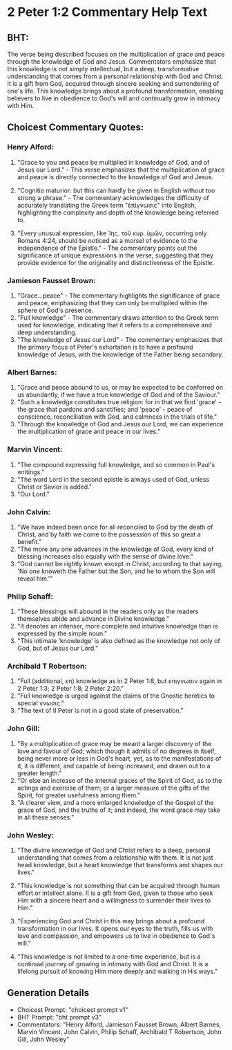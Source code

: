 # 2 Peter 1:2 Commentary Help Text

## BHT:
The verse being described focuses on the multiplication of grace and peace through the knowledge of God and Jesus. Commentators emphasize that this knowledge is not simply intellectual, but a deep, transformative understanding that comes from a personal relationship with God and Christ. It is a gift from God, acquired through sincere seeking and surrendering of one's life. This knowledge brings about a profound transformation, enabling believers to live in obedience to God's will and continually grow in intimacy with Him.

## Choicest Commentary Quotes:
### Henry Alford:
1. "Grace to you and peace be multiplied in knowledge of God, and of Jesus our Lord." - This verse emphasizes that the multiplication of grace and peace is directly connected to the knowledge of God and Jesus. 

2. "Cognitio maturior: but this can hardly be given in English without too strong a phrase." - The commentary acknowledges the difficulty of accurately translating the Greek term "ἐπίγνωσις" into English, highlighting the complexity and depth of the knowledge being referred to.

3. "Every unusual expression, like Ἰης. τοῦ κυρ. ὑμῶν, occurring only Romans 4:24, should be noticed as a morsel of evidence to the independence of the Epistle." - The commentary points out the significance of unique expressions in the verse, suggesting that they provide evidence for the originality and distinctiveness of the Epistle.

### Jamieson Fausset Brown:
1. "Grace...peace" - The commentary highlights the significance of grace and peace, emphasizing that they can only be multiplied within the sphere of God's presence.
2. "Full knowledge" - The commentary draws attention to the Greek term used for knowledge, indicating that it refers to a comprehensive and deep understanding.
3. "The knowledge of Jesus our Lord" - The commentary emphasizes that the primary focus of Peter's exhortation is to have a profound knowledge of Jesus, with the knowledge of the Father being secondary.

### Albert Barnes:
1. "Grace and peace abound to us, or may be expected to be conferred on us abundantly, if we have a true knowledge of God and of the Saviour."
2. "Such a knowledge constitutes true religion: for in that we find 'grace' - the grace that pardons and sanctifies; and 'peace' - peace of conscience, reconciliation with God, and calmness in the trials of life."
3. "Through the knowledge of God and Jesus our Lord, we can experience the multiplication of grace and peace in our lives."

### Marvin Vincent:
1. "The compound expressing full knowledge, and so common in Paul's writings."
2. "The word Lord in the second epistle is always used of God, unless Christ or Savior is added."
3. "Our Lord."

### John Calvin:
1. "We have indeed been once for all reconciled to God by the death of Christ, and by faith we come to the possession of this so great a benefit."
2. "The more any one advances in the knowledge of God, every kind of blessing increases also equally with the sense of divine love."
3. "God cannot be rightly known except in Christ, according to that saying, 'No one knoweth the Father but the Son, and he to whom the Son will reveal him.'"

### Philip Schaff:
1. "These blessings will abound in the readers only as the readers themselves abide and advance in Divine knowledge." 
2. "It denotes an intenser, more complete and intuitive knowledge than is expressed by the simple noun." 
3. "This intimate ‘knowledge’ is also defined as the knowledge not only of God, but of Jesus our Lord."

### Archibald T Robertson:
1. "Full (additional, επ) knowledge as in 2 Peter 1:8, but επιγνωσιν again in 2 Peter 1:3; 2 Peter 1:8; 2 Peter 2:20."
2. "Full knowledge is urged against the claims of the Gnostic heretics to special γνωσις."
3. "The text of II Peter is not in a good state of preservation."

### John Gill:
1. "By a multiplication of grace may be meant a larger discovery of the love and favour of God; which though it admits of no degrees in itself, being never more or less in God's heart, yet, as to the manifestations of it, it is different, and capable of being increased, and drawn out to a greater length."
2. "Or else an increase of the internal graces of the Spirit of God, as to the actings and exercise of them; or a larger measure of the gifts of the Spirit, for greater usefulness among them."
3. "A clearer view, and a more enlarged knowledge of the Gospel of the grace of God, and the truths of it; and indeed, the word grace may take in all these senses."

### John Wesley:
1. "The divine knowledge of God and Christ refers to a deep, personal understanding that comes from a relationship with them. It is not just head knowledge, but a heart knowledge that transforms and shapes our lives."

2. "This knowledge is not something that can be acquired through human effort or intellect alone. It is a gift from God, given to those who seek Him with a sincere heart and a willingness to surrender their lives to Him."

3. "Experiencing God and Christ in this way brings about a profound transformation in our lives. It opens our eyes to the truth, fills us with love and compassion, and empowers us to live in obedience to God's will."

4. "This knowledge is not limited to a one-time experience, but is a continual journey of growing in intimacy with God and Christ. It is a lifelong pursuit of knowing Him more deeply and walking in His ways."


## Generation Details
- Choicest Prompt: "choicest prompt v1"
- BHT Prompt: "bht prompt v3"
- Commentators: "Henry Alford, Jamieson Fausset Brown, Albert Barnes, Marvin Vincent, John Calvin, Philip Schaff, Archibald T Robertson, John Gill, John Wesley"
